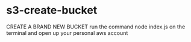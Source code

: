 # s3-create-bucket
CREATE A BRAND NEW BUCKET
run the command node index.js on the terminal and open up your personal aws account